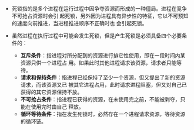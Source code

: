 - 死锁指的是多个进程在运行过程中因争夺资源而形成的一种僵局。进程在竞争不可抢占资源时会引
起死锁，另外因为进程具有异步性的特征，它以不可预知的速度向前推进，当进程推进顺序不正确时也
会引起死锁。

- 虽然进程在执行过程中可能会发生死锁，但是产生死锁是必须具备四个必要条件的：

  - **互斥条件**：指进程对所分配到的资源进行排它性使用，即在一段时间内某资源只供一个进程占
  用。如果此时其他进程请求该资源，请求者只能等待。
  - **请求和保持条件**：指进程已经保持了至少一个资源，但又提出了新的资源请求，而该资源又已
  被其它进程占用，此时请求进程阻塞，但又对自己已获得的其它资源保持不放。
  - **不可抢占条件**：指进程已获得的资源，在未使用完之前，不能被剥夺，只能在使用完时由自己
  释放。
  - **循环等待条件**：指在发生死锁时，必然存在一个进程请求资源，等待资源的循环链。